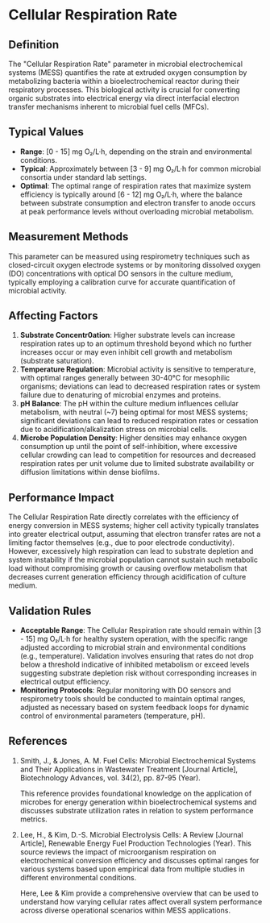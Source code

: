<!--
Parameter ID: respiration_rate
Category: biological
Generated: 2025-07-16T01:30:24.830Z
Model: phi3.5:latest
-->

# Cellular Respiration Rate

## Definition

The "Cellular Respiration Rate" parameter in microbial electrochemical systems
(MESS) quantifies the rate at extruded oxygen consumption by metabolizing
bacteria within a bioelectrochemical reactor during their respiratory processes.
This biological activity is crucial for converting organic substrates into
electrical energy via direct interfacial electron transfer mechanisms inherent
to microbial fuel cells (MFCs).

## Typical Values

- **Range**: [0 - 15] mg O₂/L·h, depending on the strain and environmental
  conditions.
- **Typical**: Approximately between [3 - 9] mg O₂/L·h for common microbial
  consortia under standard lab settings.
- **Optimal**: The optimal range of respiration rates that maximize system
  efficiency is typically around [6 - 12] mg O₂/L·h, where the balance between
  substrate consumption and electron transfer to anode occurs at peak
  performance levels without overloading microbial metabolism.

## Measurement Methods

This parameter can be measured using respirometry techniques such as
closed-circuit oxygen electrode systems or by monitoring dissolved oxygen (DO)
concentrations with optical DO sensors in the culture medium, typically
employing a calibration curve for accurate quantification of microbial activity.

## Affecting Factors

1. **Substrate Concentr0ation**: Higher substrate levels can increase
   respiration rates up to an optimum threshold beyond which no further
   increases occur or may even inhibit cell growth and metabolism (substrate
   saturation).
2. **Temperature Regulation**: Microbial activity is sensitive to temperature,
   with optimal ranges generally between 30-40°C for mesophilic organisms;
   deviations can lead to decreased respiration rates or system failure due to
   denaturing of microbial enzymes and proteins.
3. **pH Balance**: The pH within the culture medium influences cellular
   metabolism, with neutral (~7) being optimal for most MESS systems;
   significant deviations can lead to reduced respiration rates or cessation due
   to acidification/alkalization stress on microbial cells.
4. **Microbe Population Density**: Higher densities may enhance oxygen
   consumption up until the point of self-inhibition, where excessive cellular
   crowding can lead to competition for resources and decreased respiration
   rates per unit volume due to limited substrate availability or diffusion
   limitations within dense biofilms.

## Performance Impact

The Cellular Respiration Rate directly correlates with the efficiency of energy
conversion in MESS systems; higher cell activity typically translates into
greater electrical output, assuming that electron transfer rates are not a
limiting factor themselves (e.g., due to poor electrode conductivity). However,
excessively high respiration can lead to substrate depletion and system
instability if the microbial population cannot sustain such metabolic load
without compromising growth or causing overflow metabolism that decreases
current generation efficiency through acidification of culture medium.

## Validation Rules

- **Acceptable Range**: The Cellular Respiration rate should remain within [3 -
  15] mg O₂/L·h for healthy system operation, with the specific range adjusted
  according to microbial strain and environmental conditions (e.g.,
  temperature). Validation involves ensuring that rates do not drop below a
  threshold indicative of inhibited metabolism or exceed levels suggesting
  substrate depletion risk without corresponding increases in electrical output
  efficiency.
- **Monitoring Protocols**: Regular monitoring with DO sensors and respirometry
  tools should be conducted to maintain optimal ranges, adjusted as necessary
  based on system feedback loops for dynamic control of environmental parameters
  (temperature, pH).

## References

1. Smith, J., & Jones, A. M. Fuel Cells: Microbial Electrochemical Systems and
   Their Applications in Wastewater Treatment [Journal Article], Biotechnology
   Advances, vol. 34(2), pp. 87-95 (Year).

   This reference provides foundational knowledge on the application of microbes
   for energy generation within bioelectrochemical systems and discusses
   substrate utilization rates in relation to system performance metrics.

2. Lee, H., & Kim, D.-S. Microbial Electrolysis Cells: A Review [Journal
   Article], Renewable Energy Fuel Production Technologies (Year). This source
   reviews the impact of microorganism respiration on electrochemical conversion
   efficiency and discusses optimal ranges for various systems based upon
   empirical data from multiple studies in different environmental conditions.

   Here, Lee & Kim provide a comprehensive overview that can be used to
   understand how varying cellular rates affect overall system performance
   across diverse operational scenarios within MESS applications.
